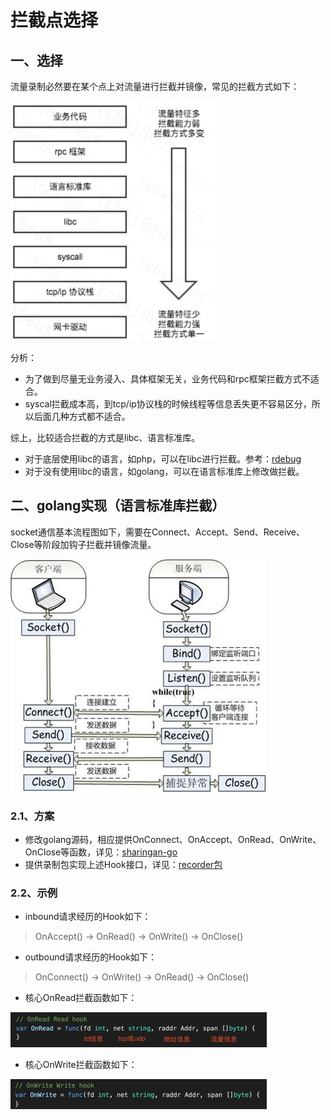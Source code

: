 # 拦截点选择

## 一、选择

流量录制必然要在某个点上对流量进行拦截并镜像，常见的拦截方式如下：

![choose](../images/choose.png)

分析：

* 为了做到尽量无业务浸入、具体框架无关，业务代码和rpc框架拦截方式不适合。
* syscal拦截成本高，到tcp/ip协议栈的时候线程等信息丢失更不容易区分，所以后面几种方式都不适合。

综上，比较适合拦截的方式是libc、语言标准库。

* 对于底层使用libc的语言，如php，可以在libc进行拦截。参考：[rdebug](https://github.com/didi/rdebug)
* 对于没有使用libc的语言，如golang，可以在语言标准库上修改做拦截。

## 二、golang实现（语言标准库拦截）

socket通信基本流程图如下，需要在Connect、Accept、Send、Receive、Close等阶段加钩子拦截并镜像流量。

![socket](../images/socket.png)

### 2.1、方案

* 修改golang源码，相应提供OnConnect、OnAccept、OnRead、OnWrite、OnClose等函数，详见：[sharingan-go](https://github.com/didichuxing/sharingan-go)
* 提供录制包实现上述Hook接口，详见：[recorder包](https://github.com/didichuxing/sharingan/tree/master/recorder)

### 2.2、示例

* inbound请求经历的Hook如下：

> OnAccept() -> OnRead() -> OnWrite() -> OnClose()

* outbound请求经历的Hook如下：

> OnConnect() -> OnWrite() -> OnRead() -> OnClose()

* 核心OnRead拦截函数如下：

![OnRead](../images/OnRead.png)

* 核心OnWrite拦截函数如下：

![OnWrite](../images/OnWrite.png)
